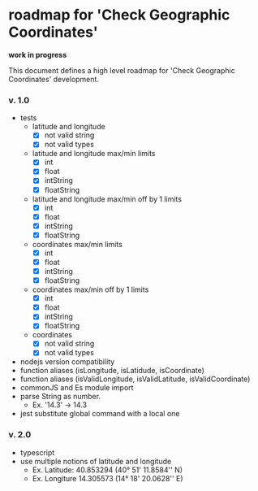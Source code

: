 # roadmap for 'Check Geographic Coordinates'

**work in progress**

This document defines a high level roadmap for 'Check Geographic Coordinates' development.

### v. 1.0

- tests
  - latitude and longitude
    - [x] not valid string
    - [x] not valid types
  - latitude and longitude max/min limits
    - [x] int
    - [x] float
    - [x] intString
    - [x] floatString
  - latitude and longitude max/min off by 1 limits
    - [x] int
    - [x] float
    - [x] intString
    - [x] floatString
  - coordinates max/min limits
    - [x] int
    - [x] float
    - [x] intString
    - [x] floatString
  - coordinates max/min off by 1 limits
    - [x] int
    - [x] float
    - [x] intString
    - [x] floatString
  - coordinates
    - [x] not valid string
    - [x] not valid types
- nodejs version compatibility
- function aliases (isLongitude, isLatidude, isCoordinate)
- function aliases (isValidLongitude, isValidLatitude, isValidCoordinate)
- commonJS and Es module import
- parse String as number.
  - Ex. '14.3' -> 14.3
- jest substitute global command with a local one

### v. 2.0

- typescript
- use multiple notions of latitude and longitude
  - Ex. Latitude: 40.853294 (40° 51' 11.8584'' N)
  - Ex. Longiture 14.305573 (14° 18' 20.0628'' E)
